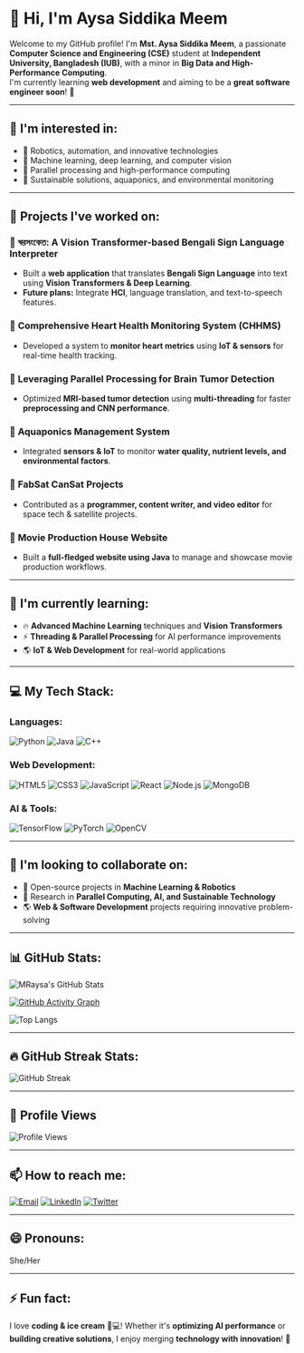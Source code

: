 # 👋 Hi, I'm Aysa Siddika Meem  

Welcome to my GitHub profile! I'm **Mst. Aysa Siddika Meem**, a passionate **Computer Science and Engineering (CSE)** student at **Independent University, Bangladesh (IUB)**, with a minor in **Big Data and High-Performance Computing**.  
I'm currently learning **web development** and aiming to be a **great software engineer soon**! 🚀  

---

## 👀 I'm interested in:
- 🤖 Robotics, automation, and innovative technologies  
- 🧠 Machine learning, deep learning, and computer vision  
- 🚀 Parallel processing and high-performance computing  
- 🌱 Sustainable solutions, aquaponics, and environmental monitoring  

---

## 🌟 Projects I've worked on:
### 🔹 **স্বরসংকেত: A Vision Transformer-based Bengali Sign Language Interpreter**
- Built a **web application** that translates **Bengali Sign Language** into text using **Vision Transformers & Deep Learning**.  
- **Future plans:** Integrate **HCI**, language translation, and text-to-speech features.  

### 🔹 **Comprehensive Heart Health Monitoring System (CHHMS)**
- Developed a system to **monitor heart metrics** using **IoT & sensors** for real-time health tracking.  

### 🔹 **Leveraging Parallel Processing for Brain Tumor Detection**
- Optimized **MRI-based tumor detection** using **multi-threading** for faster **preprocessing and CNN performance**.  

### 🔹 **Aquaponics Management System**
- Integrated **sensors & IoT** to monitor **water quality, nutrient levels, and environmental factors**.  

### 🔹 **FabSat CanSat Projects**
- Contributed as a **programmer, content writer, and video editor** for space tech & satellite projects.  

### 🔹 **Movie Production House Website**
- Built a **full-fledged website using Java** to manage and showcase movie production workflows.  

---

## 🌱 I'm currently learning:
- 🔥 **Advanced Machine Learning** techniques and **Vision Transformers**  
- ⚡ **Threading & Parallel Processing** for AI performance improvements  
- 🌎 **IoT & Web Development** for real-world applications  

---

## 💻 My Tech Stack:
### **Languages**:
![Python](https://img.shields.io/badge/Python-3776AB?style=for-the-badge&logo=python&logoColor=white)
![Java](https://img.shields.io/badge/Java-ED8B00?style=for-the-badge&logo=java&logoColor=white)
![C++](https://img.shields.io/badge/C++-00599C?style=for-the-badge&logo=c%2B%2B&logoColor=white)

### **Web Development**:
![HTML5](https://img.shields.io/badge/HTML5-E34F26?style=for-the-badge&logo=html5&logoColor=white)
![CSS3](https://img.shields.io/badge/CSS3-1572B6?style=for-the-badge&logo=css3&logoColor=white)
![JavaScript](https://img.shields.io/badge/JavaScript-F7DF1E?style=for-the-badge&logo=javascript&logoColor=black)
![React](https://img.shields.io/badge/React-61DAFB?style=for-the-badge&logo=react&logoColor=black)
![Node.js](https://img.shields.io/badge/Node.js-43853D?style=for-the-badge&logo=node.js&logoColor=white)
![MongoDB](https://img.shields.io/badge/MongoDB-4EA94B?style=for-the-badge&logo=mongodb&logoColor=white)

### **AI & Tools**:
![TensorFlow](https://img.shields.io/badge/TensorFlow-FF6F00?style=for-the-badge&logo=tensorflow&logoColor=white)
![PyTorch](https://img.shields.io/badge/PyTorch-EE4C2C?style=for-the-badge&logo=pytorch&logoColor=white)
![OpenCV](https://img.shields.io/badge/OpenCV-5C3EE8?style=for-the-badge&logo=opencv&logoColor=white)

---

## 🎯 I'm looking to collaborate on:
- 🤖 Open-source projects in **Machine Learning & Robotics**  
- 🚀 Research in **Parallel Computing, AI, and Sustainable Technology**  
- 🌎 **Web & Software Development** projects requiring innovative problem-solving  

---

## 📊 GitHub Stats:
<!-- Updated stats with cache refresh and all commits included -->
![MRaysa's GitHub Stats](https://github-readme-stats.vercel.app/api?username=MRaysa&show_icons=true&theme=radical&include_all_commits=true&count_private=true&cache_seconds=1800)

<!-- GitHub Activity Graph -->
[![GitHub Activity Graph](https://activity-graph.herokuapp.com/graph?username=MRaysa&theme=react-dark&area=true&hide_border=true)](https://github.com/MRaysa)

<!-- Top Languages with more accurate counting -->
![Top Langs](https://github-readme-stats.vercel.app/api/top-langs/?username=MRaysa&layout=compact&theme=radical&hide=html,css&langs_count=8&exclude_repo=github-readme-stats,anuraghazra.github.io)

---

## 🔥 GitHub Streak Stats:
![GitHub Streak](https://streak-stats.demolab.com?user=MRaysa&theme=radical&hide_border=true&date_format=j%20M%5B%20Y%5D&mode=weekly)

---

## 👀 Profile Views
![Profile Views](https://komarev.com/ghpvc/?username=MRaysa&color=blueviolet&style=flat-square&label=PROFILE+VIEWS)

---

## 📫 How to reach me:
[![Email](https://img.shields.io/badge/Email-D14836?style=for-the-badge&logo=gmail&logoColor=white)](mailto:aysasiddikameem3141@gmail.com)
[![LinkedIn](https://img.shields.io/badge/LinkedIn-0077B5?style=for-the-badge&logo=linkedin&logoColor=white)](https://www.linkedin.com/in/mst-aysa-siddika-meem/)
[![Twitter](https://img.shields.io/badge/Twitter-1DA1F2?style=for-the-badge&logo=twitter&logoColor=white)](https://twitter.com/yourhandle)

---

## 😄 Pronouns:
She/Her  

---

## ⚡ Fun fact:
I love **coding & ice cream** 🍦💻! Whether it's **optimizing AI performance** or **building creative solutions**, I enjoy merging **technology with innovation**! 🚀
